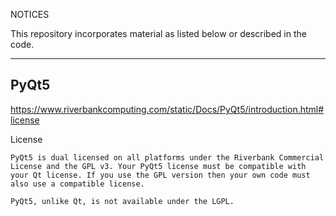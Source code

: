 NOTICES

This repository incorporates material as listed below or described in the code.

---------------------------------------------------------
## PyQt5

https://www.riverbankcomputing.com/static/Docs/PyQt5/introduction.html#license

License
```
PyQt5 is dual licensed on all platforms under the Riverbank Commercial License and the GPL v3. Your PyQt5 license must be compatible with your Qt license. If you use the GPL version then your own code must also use a compatible license.

PyQt5, unlike Qt, is not available under the LGPL.
```